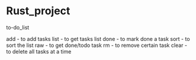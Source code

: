 # Rust_project
to-do_list

add - to add tasks
list - to get tasks list
done - to mark done a task
sort - to sort the list
raw - to get done/todo task
rm - to remove certain task
clear - to delete all tasks at a time
